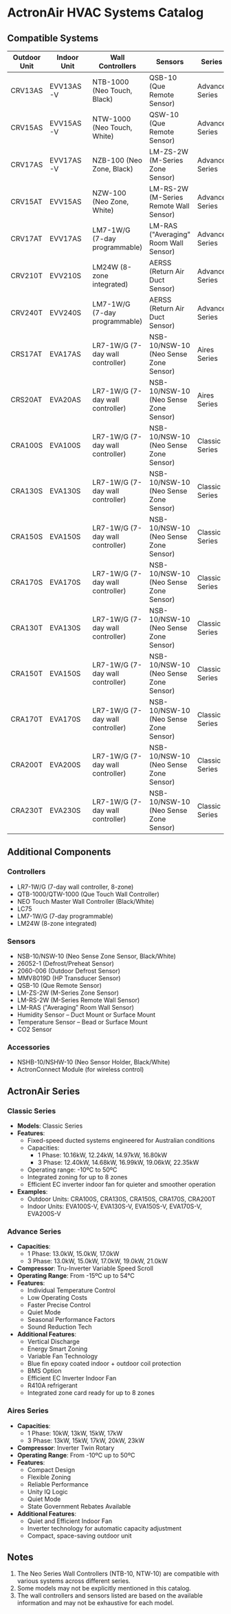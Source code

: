 # ActronAir HVAC Systems Catalog

## Compatible Systems

| Outdoor Unit | Indoor Unit | Wall Controllers | Sensors | Series |
|-------------|-------------|------------------|---------|--------|
| CRV13AS | EVV13AS-V | NTB-1000 (Neo Touch, Black) | QSB-10 (Que Remote Sensor) | Advance Series |
| CRV15AS | EVV15AS-V | NTW-1000 (Neo Touch, White) | QSW-10 (Que Remote Sensor) | Advance Series |
| CRV17AS | EVV17AS-V | NZB-100 (Neo Zone, Black) | LM-ZS-2W (M-Series Zone Sensor) | Advance Series |
| CRV15AT | EVV15AS | NZW-100 (Neo Zone, White) | LM-RS-2W (M-Series Remote Wall Sensor) | Advance Series |
| CRV17AT | EVV17AS | LM7-1W/G (7-day programmable) | LM-RAS ("Averaging" Room Wall Sensor) | Advance Series |
| CRV210T | EVV210S | LM24W (8-zone integrated) | AERSS (Return Air Duct Sensor) | Advance Series |
| CRV240T | EVV240S | LM7-1W/G (7-day programmable) | AERSS (Return Air Duct Sensor) | Advance Series |
| CRS17AT | EVA17AS | LR7-1W/G (7-day wall controller) | NSB-10/NSW-10 (Neo Sense Zone Sensor) | Aires Series |
| CRS20AT | EVA20AS | LR7-1W/G (7-day wall controller) | NSB-10/NSW-10 (Neo Sense Zone Sensor) | Aires Series |
| CRA100S | EVA100S | LR7-1W/G (7-day wall controller) | NSB-10/NSW-10 (Neo Sense Zone Sensor) | Classic Series |
| CRA130S | EVA130S | LR7-1W/G (7-day wall controller) | NSB-10/NSW-10 (Neo Sense Zone Sensor) | Classic Series |
| CRA150S | EVA150S | LR7-1W/G (7-day wall controller) | NSB-10/NSW-10 (Neo Sense Zone Sensor) | Classic Series |
| CRA170S | EVA170S | LR7-1W/G (7-day wall controller) | NSB-10/NSW-10 (Neo Sense Zone Sensor) | Classic Series |
| CRA130T | EVA130S | LR7-1W/G (7-day wall controller) | NSB-10/NSW-10 (Neo Sense Zone Sensor) | Classic Series |
| CRA150T | EVA150S | LR7-1W/G (7-day wall controller) | NSB-10/NSW-10 (Neo Sense Zone Sensor) | Classic Series |
| CRA170T | EVA170S | LR7-1W/G (7-day wall controller) | NSB-10/NSW-10 (Neo Sense Zone Sensor) | Classic Series |
| CRA200T | EVA200S | LR7-1W/G (7-day wall controller) | NSB-10/NSW-10 (Neo Sense Zone Sensor) | Classic Series |
| CRA230T | EVA230S | LR7-1W/G (7-day wall controller) | NSB-10/NSW-10 (Neo Sense Zone Sensor) | Classic Series |

## Additional Components

### Controllers

- LR7-1W/G (7-day wall controller, 8-zone)
- QTB-1000/QTW-1000 (Que Touch Wall Controller)
- NEO Touch Master Wall Controller (Black/White)
- LC75
- LM7-1W/G (7-day programmable)
- LM24W (8-zone integrated)

### Sensors

- NSB-10/NSW-10 (Neo Sense Zone Sensor, Black/White)
- 26052-1 (Defrost/Preheat Sensor)
- 2060-006 (Outdoor Defrost Sensor)
- MMV8019D (HP Transducer Sensor)
- QSB-10 (Que Remote Sensor)
- LM-ZS-2W (M-Series Zone Sensor)
- LM-RS-2W (M-Series Remote Wall Sensor)
- LM-RAS ("Averaging" Room Wall Sensor)
- Humidity Sensor – Duct Mount or Surface Mount
- Temperature Sensor – Bead or Surface Mount
- CO2 Sensor

### Accessories

- NSHB-10/NSHW-10 (Neo Sensor Holder, Black/White)
- ActronConnect Module (for wireless control)

## ActronAir Series

### Classic Series

- **Models**: Classic Series
- **Features**:
  - Fixed-speed ducted systems engineered for Australian conditions
  - Capacities:
    - 1 Phase: 10.16kW, 12.24kW, 14.97kW, 16.80kW
    - 3 Phase: 12.40kW, 14.68kW, 16.99kW, 19.06kW, 22.35kW
  - Operating range: -10ºC to 50ºC
  - Integrated zoning for up to 8 zones
  - Efficient EC inverter indoor fan for quieter and smoother operation
- **Examples**:
  - Outdoor Units: CRA100S, CRA130S, CRA150S, CRA170S, CRA200T
  - Indoor Units: EVA100S-V, EVA130S-V, EVA150S-V, EVA170S-V, EVA200S-V

### Advance Series

- **Capacities**:
  - 1 Phase: 13.0kW, 15.0kW, 17.0kW
  - 3 Phase: 13.0kW, 15.0kW, 17.0kW, 19.0kW, 21.0kW
- **Compressor**: Tru-Inverter Variable Speed Scroll
- **Operating Range**: From -15ºC up to 54°C
- **Features**:
  - Individual Temperature Control
  - Low Operating Costs
  - Faster Precise Control
  - Quiet Mode
  - Seasonal Performance Factors
  - Sound Reduction Tech
- **Additional Features**:
  - Vertical Discharge
  - Energy Smart Zoning
  - Variable Fan Technology
  - Blue fin epoxy coated indoor + outdoor coil protection
  - BMS Option
  - Efficient EC Inverter Indoor Fan
  - R410A refrigerant
  - Integrated zone card ready for up to 8 zones

### Aires Series

- **Capacities**:
  - 1 Phase: 10kW, 13kW, 15kW, 17kW
  - 3 Phase: 13kW, 15kW, 17kW, 20kW, 23kW
- **Compressor**: Inverter Twin Rotary
- **Operating Range**: From -10ºC up to 50ºC
- **Features**:
  - Compact Design
  - Flexible Zoning
  - Reliable Performance
  - Unity IQ Logic
  - Quiet Mode
  - State Government Rebates Available
- **Additional Features**:
  - Quiet and Efficient Indoor Fan
  - Inverter technology for automatic capacity adjustment
  - Compact, space-saving outdoor unit

## Notes

1. The Neo Series Wall Controllers (NTB-10, NTW-10) are compatible with various systems across different series.
2. Some models may not be explicitly mentioned in this catalog.
3. The wall controllers and sensors listed are based on the available information and may not be exhaustive for each model.

